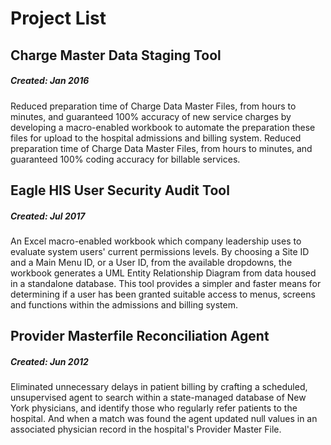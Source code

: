 # Project List

## Charge Master Data Staging Tool

##### Created: Jan 2016

Reduced preparation time of Charge Data Master Files, from hours to minutes, and guaranteed 100% accuracy of new service charges by developing a macro-enabled workbook to automate the preparation these files for upload to the hospital admissions and billing system.  Reduced preparation time of Charge Data Master Files, from hours to minutes, and guaranteed 100% coding accuracy for billable services.

## Eagle HIS User Security Audit Tool

##### Created: Jul 2017

An Excel macro-enabled workbook which company leadership uses to evaluate system users' current permissions levels. By choosing a Site ID and a Main Menu ID, or a User ID, from the available dropdowns, the workbook generates a UML Entity Relationship Diagram from data housed in a standalone database. This tool provides a simpler and faster means for determining if a user has been granted suitable access to menus, screens and functions within the admissions and billing system.

## Provider Masterfile Reconciliation Agent

##### Created: Jun 2012

Eliminated unnecessary delays in patient billing by crafting a scheduled, unsupervised agent to search within a state-managed database of New York physicians, and identify those who regularly refer patients to the hospital. And when a match was found the agent updated null values in an associated physician record in the hospital's Provider Master File.
 
